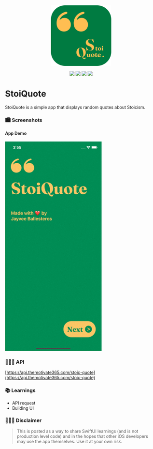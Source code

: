 
<p align="center"><img src="Images/icon.png" width="200"></p>

<p align="center">
    <img src="https://img.shields.io/badge/iOS-15.0+-blue.svg" />
    <img src="https://img.shields.io/badge/Xcode-13.3+-brightgreen.svg" />
    <img src="https://img.shields.io/badge/Swift-5.5-orange.svg" />
    <img src="https://img.shields.io/badge/SwiftUI-3.0-red.svg" />
</p>

# StoiQuote
StoiQuote is a simple app that displays random quotes about Stoicism.

### 🏙 Screenshots

#### App Demo

<img src="Images/screen.gif" width="320"/>

### 👨🏻‍💻 API

[https://api.themotivate365.com/stoic-quote](https://api.themotivate365.com/stoic-quote)

### 📚 Learnings

- API request
- Building UI

### 👨🏻‍⚖️ Disclaimer

> This is posted as a way to share SwiftUI learnings (and is not production level code) and in the hopes that other iOS developers may use the app themselves. Use it at your own risk.

